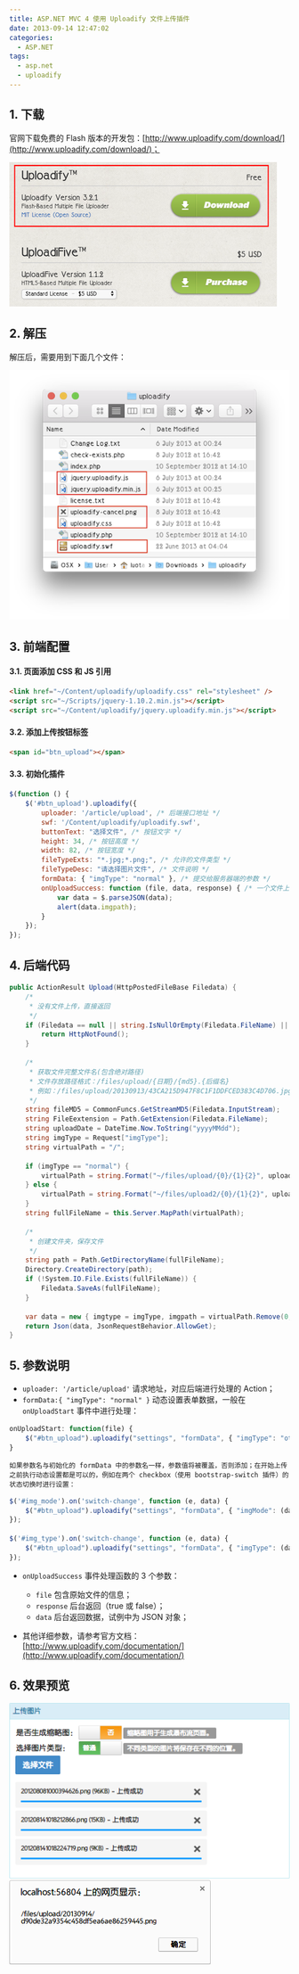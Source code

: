 ```yaml
---
title: ASP.NET MVC 4 使用 Uploadify 文件上传插件
date: 2013-09-14 12:47:02
categories:
  - ASP.NET
tags:
  - asp.net
  - uploadify
---
```


## 1. 下载

官网下载免费的 Flash 版本的开发包：[http://www.uploadify.com/download/](http://www.uploadify.com/download/)；

![](/images/asp-net-mvc-uploadify/asp-net-mvc-uploadify-01.png)

## 2. 解压

解压后，需要用到下面几个文件：

![](/images/asp-net-mvc-uploadify/asp-net-mvc-uploadify-02.png)

## 3. 前端配置

#### 3.1. 页面添加 CSS 和 JS 引用

```html
<link href="~/Content/uploadify/uploadify.css" rel="stylesheet" />
<script src="~/Scripts/jquery-1.10.2.min.js"></script>
<script src="~/Content/uploadify/jquery.uploadify.min.js"></script> 
```

#### 3.2. 添加上传按钮标签

```html
<span id="btn_upload"></span>
```

#### 3.3. 初始化插件

```javascript
$(function () {
    $('#btn_upload').uploadify({
        uploader: '/article/upload', /* 后端接口地址 */
        swf: '/Content/uploadify/uploadify.swf',
        buttonText: "选择文件", /* 按钮文字 */
        height: 34, /* 按钮高度 */
        width: 82, /* 按钮宽度 */
        fileTypeExts: "*.jpg;*.png;", /* 允许的文件类型 */
        fileTypeDesc: "请选择图片文件", /* 文件说明 */   
        formData: { "imgType": "normal" }, /* 提交给服务器端的参数 */
        onUploadSuccess: function (file, data, response) { /* 一个文件上传成功后的响应事件处理 */
            var data = $.parseJSON(data);
            alert(data.imgpath);
        }
    });
});
```


## 4. 后端代码

```csharp
public ActionResult Upload(HttpPostedFileBase Filedata) {
    /*
     * 没有文件上传，直接返回
     */
    if (Filedata == null || string.IsNullOrEmpty(Filedata.FileName) || Filedata.ContentLength == 0) {
        return HttpNotFound();
    }

    /*
     * 获取文件完整文件名(包含绝对路径)
     * 文件存放路径格式：/files/upload/{日期}/{md5}.{后缀名}
     * 例如：/files/upload/20130913/43CA215D947F8C1F1DDFCED383C4D706.jpg
     */
    string fileMD5 = CommonFuncs.GetStreamMD5(Filedata.InputStream);
    string FileEextension = Path.GetExtension(Filedata.FileName);
    string uploadDate = DateTime.Now.ToString("yyyyMMdd");
    string imgType = Request["imgType"];
    string virtualPath = "/";

    if (imgType == "normal") {
        virtualPath = string.Format("~/files/upload/{0}/{1}{2}", uploadDate, fileMD5, FileEextension);
    } else {
        virtualPath = string.Format("~/files/upload2/{0}/{1}{2}", uploadDate, fileMD5, FileEextension);
    }
    string fullFileName = this.Server.MapPath(virtualPath);

    /*
     * 创建文件夹，保存文件
     */
    string path = Path.GetDirectoryName(fullFileName);
    Directory.CreateDirectory(path);
    if (!System.IO.File.Exists(fullFileName)) {
        Filedata.SaveAs(fullFileName);
    }

    var data = new { imgtype = imgType, imgpath = virtualPath.Remove(0, 1) };
    return Json(data, JsonRequestBehavior.AllowGet);
}
```

## 5. 参数说明

* `uploader: '/article/upload'`  请求地址，对应后端进行处理的 Action；
* `formData:{ "imgType": "normal" }`  动态设置表单数据，一般在 `onUploadStart` 事件中进行处理：
```javascript
onUploadStart: function(file) {
    $("#btn_upload").uploadify("settings", "formData", { "imgType": "other","imgMode":"big" });
}
```

    如果参数名与初始化的 formData 中的参数名一样，参数值将被覆盖，否则添加；在开始上传之前执行动态设置都是可以的，例如在两个 checkbox（使用 bootstrap-switch 插件）的状态切换时进行设置：
```javascript
$('#img_mode').on('switch-change', function (e, data) {
    $("#btn_upload").uploadify("settings", "formData", { "imgMode": (data.value ? "small" : "big") });
});

$('#img_type').on('switch-change', function (e, data) {
    $("#btn_upload").uploadify("settings", "formData", { "imgType": (data.value ? "normal" : "big") });
});
```

* `onUploadSuccess` 事件处理函数的 3 个参数：
    * `file` 包含原始文件的信息；
    * `response`  后台返回（true 或 false）；
    * `data`  后台返回数据，试例中为 JSON 对象；

* 其他详细参数，请参考官方文档：[http://www.uploadify.com/documentation/](http://www.uploadify.com/documentation/)

## 6. 效果预览

![](/images/asp-net-mvc-uploadify/asp-net-mvc-uploadify-03.png)
![](/images/asp-net-mvc-uploadify/asp-net-mvc-uploadify-04.png)
